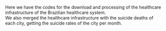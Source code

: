 Here we have the codes for the download and processing of the healthcare infrastructure of the Brazilian healthcare system.  
We also merged the healthcare infrastructure with the suicide deaths of each city, getting the suicide rates of the city per month.
